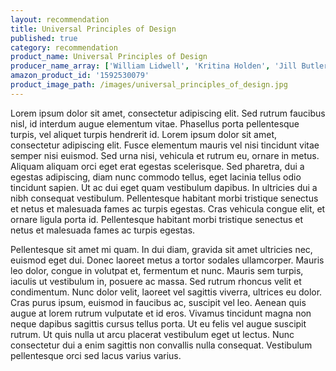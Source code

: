 ```yaml
---
layout: recommendation
title: Universal Principles of Design
published: true
category: recommendation
product_name: Universal Principles of Design
producer_name_array: ['William Lidwell', 'Kritina Holden', 'Jill Butler']
amazon_product_id: '1592530079'
product_image_path: /images/universal_principles_of_design.jpg
---
```


Lorem ipsum dolor sit amet, consectetur adipiscing elit. Sed rutrum faucibus nisl, id interdum augue elementum vitae. Phasellus porta pellentesque turpis, vel aliquet turpis hendrerit id. Lorem ipsum dolor sit amet, consectetur adipiscing elit. Fusce elementum mauris vel nisi tincidunt vitae semper nisi euismod. Sed urna nisi, vehicula et rutrum eu, ornare in metus. Aliquam aliquam orci eget erat egestas scelerisque. Sed pharetra, dui a egestas adipiscing, diam nunc commodo tellus, eget lacinia tellus odio tincidunt sapien. Ut ac dui eget quam vestibulum dapibus. In ultricies dui a nibh consequat vestibulum. Pellentesque habitant morbi tristique senectus et netus et malesuada fames ac turpis egestas. Cras vehicula congue elit, et ornare ligula porta id. Pellentesque habitant morbi tristique senectus et netus et malesuada fames ac turpis egestas.

Pellentesque sit amet mi quam. In dui diam, gravida sit amet ultricies nec, euismod eget dui. Donec laoreet metus a tortor sodales ullamcorper. Mauris leo dolor, congue in volutpat et, fermentum et nunc. Mauris sem turpis, iaculis ut vestibulum in, posuere ac massa. Sed rutrum rhoncus velit et condimentum. Nunc dolor velit, laoreet vel sagittis viverra, ultrices eu dolor. Cras purus ipsum, euismod in faucibus ac, suscipit vel leo. Aenean quis augue at lorem rutrum vulputate et id eros. Vivamus tincidunt magna non neque dapibus sagittis cursus tellus porta. Ut eu felis vel augue suscipit rutrum. Ut quis nulla ut arcu placerat vestibulum eget ut lectus. Nunc consectetur dui a enim sagittis non convallis nulla consequat. Vestibulum pellentesque orci sed lacus varius varius.